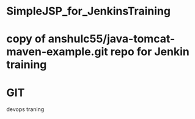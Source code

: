 # SimpleJSP_for_JenkinsTraining
copy of anshulc55/java-tomcat-maven-example.git repo for Jenkin training 
=======
# GIT
devops traning

